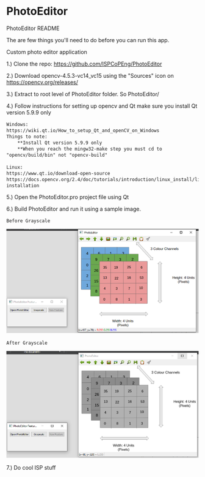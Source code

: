# PhotoEditor

PhotoEditor README

The are few things you'll need to do before you can run this app.

Custom photo editor application
	
1.) Clone the repo: https://github.com/ISPCoPEng/PhotoEditor

2.) Download opencv-4.5.3-vc14_vc15 using the "Sources" icon on https://opencv.org/releases/

3.)	Extract to root level of PhotoEditor folder. So PhotoEditor/

4.) Follow instructions for setting up opencv and Qt make sure you install Qt version 5.9.9 only
	
	Windows: 
	https://wiki.qt.io/How_to_setup_Qt_and_openCV_on_Windows
	Things to note:
		**Install Qt version 5.9.9 only
		**When you reach the mingw32-make step you must cd to "opencv/build/bin" not "opencv-build"
		
	Linux:
	https://www.qt.io/download-open-source
	https://docs.opencv.org/2.4/doc/tutorials/introduction/linux_install/linux_install.html#linux-installation

5.) Open the PhotoEditor.pro project file using Qt

6.) Build PhotoEditor and run it using a sample image. 

	Before Grayscale

![Image after grayscale](https://github.com/ISPCoPEng/PhotoEditor/blob/main/PhotoEditor_Demo_before_grayscale.PNG)

	After Grayscale

![Image before grayscale](https://github.com/ISPCoPEng/PhotoEditor/blob/main/PhotoEditor_Demo_after_grayscale.PNG)


7.) Do cool ISP stuff

